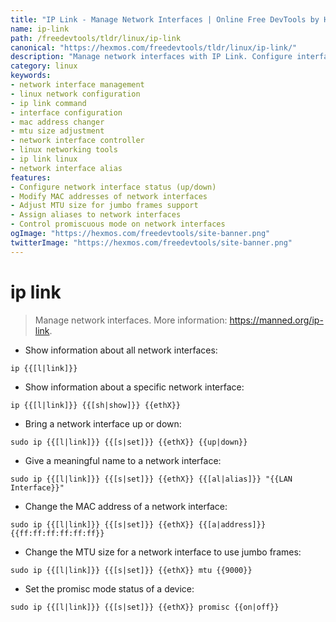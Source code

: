 ```yaml
---
title: "IP Link - Manage Network Interfaces | Online Free DevTools by Hexmos"
name: ip-link
path: /freedevtools/tldr/linux/ip-link
canonical: "https://hexmos.com/freedevtools/tldr/linux/ip-link/"
description: "Manage network interfaces with IP Link. Configure interface states, MAC addresses, and MTU settings with ease. Free online tool, no registration required."
category: linux
keywords:
- network interface management
- linux network configuration
- ip link command
- interface configuration
- mac address changer
- mtu size adjustment
- network interface controller
- linux networking tools
- ip link linux
- network interface alias
features:
- Configure network interface status (up/down)
- Modify MAC addresses of network interfaces
- Adjust MTU size for jumbo frames support
- Assign aliases to network interfaces
- Control promiscuous mode on network interfaces
ogImage: "https://hexmos.com/freedevtools/site-banner.png"
twitterImage: "https://hexmos.com/freedevtools/site-banner.png"
---
```


# ip link

> Manage network interfaces.
> More information: <https://manned.org/ip-link>.

- Show information about all network interfaces:

`ip {{[l|link]}}`

- Show information about a specific network interface:

`ip {{[l|link]}} {{[sh|show]}} {{ethX}}`

- Bring a network interface up or down:

`sudo ip {{[l|link]}} {{[s|set]}} {{ethX}} {{up|down}}`

- Give a meaningful name to a network interface:

`sudo ip {{[l|link]}} {{[s|set]}} {{ethX}} {{[al|alias]}} "{{LAN Interface}}"`

- Change the MAC address of a network interface:

`sudo ip {{[l|link]}} {{[s|set]}} {{ethX}} {{[a|address]}} {{ff:ff:ff:ff:ff:ff}}`

- Change the MTU size for a network interface to use jumbo frames:

`sudo ip {{[l|link]}} {{[s|set]}} {{ethX}} mtu {{9000}}`

- Set the promisc mode status of a device:

`sudo ip {{[l|link]}} {{[s|set]}} {{ethX}} promisc {{on|off}}`

